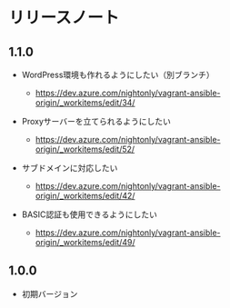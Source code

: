 # リリースノート

## 1.1.0

- WordPress環境も作れるようにしたい（別ブランチ）
  - https://dev.azure.com/nightonly/vagrant-ansible-origin/_workitems/edit/34/

- Proxyサーバーを立てられるようにしたい
  - https://dev.azure.com/nightonly/vagrant-ansible-origin/_workitems/edit/52/
- サブドメインに対応したい
  - https://dev.azure.com/nightonly/vagrant-ansible-origin/_workitems/edit/42/
- BASIC認証も使用できるようにしたい
  - https://dev.azure.com/nightonly/vagrant-ansible-origin/_workitems/edit/49/

## 1.0.0

- 初期バージョン
